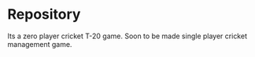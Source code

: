 # Repository

Its a zero player cricket T-20 game.
Soon to be made single player cricket management game.
